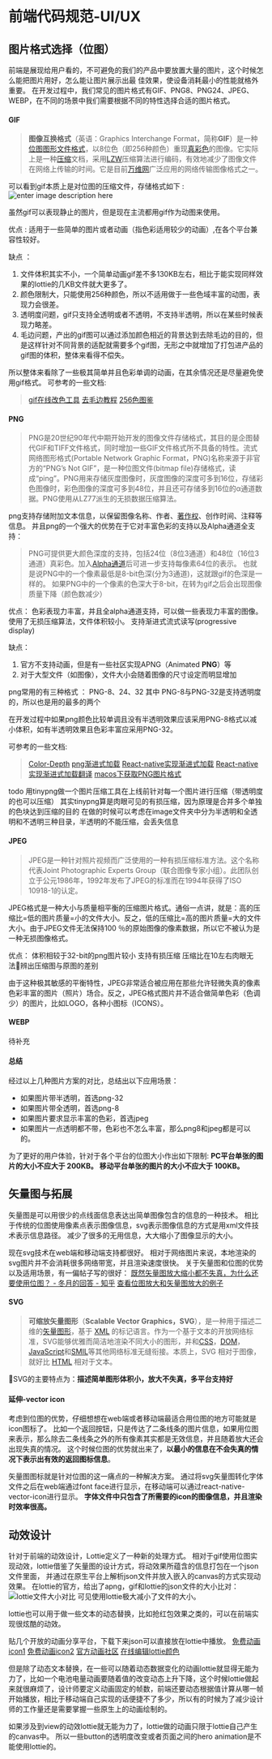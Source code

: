 # 前端代码规范-UI/UX

## 图片格式选择（位图）

前端是展现给用户看的，不可避免的我们的产品中要放置大量的图片，这个时候怎么能把图片用好，怎么能让图片展示出最
佳效果，使设备消耗最小的性能就格外重要。
在开发过程中，我们常见的图片格式有GIF、PNG8、PNG24、JPEG、WEBP，在不同的场景中我们需要根据不同的特性选择合适的图片格式。

#### GIF
> **图像互换格式**（英语：Graphics Interchange Format，简称**GIF**）是一种[位图](https://zh.wikipedia.org/wiki/%E4%BD%8D%E5%9B%BE "位图")[图形文件格式](https://zh.wikipedia.org/wiki/%E5%9B%BE%E5%BD%A2%E6%96%87%E4%BB%B6%E6%A0%BC%E5%BC%8F "图形文件格式")，以8位色（即256种颜色）重现[真彩色](https://zh.wikipedia.org/wiki/%E7%9C%9F%E5%BD%A9%E8%89%B2 "真彩色")的图像。它实际上是一种[压缩](https://zh.wikipedia.org/wiki/%E6%95%B0%E6%8D%AE%E5%8E%8B%E7%BC%A9 "数据压缩")文档，采用[LZW](https://zh.wikipedia.org/wiki/LZW "LZW")压缩算法进行编码，有效地减少了图像文件在网络上传输的时间。它是目前[万维网](https://zh.wikipedia.org/wiki/%E5%85%A8%E7%90%83%E8%B3%87%E8%A8%8A%E7%B6%B2 "万维网")广泛应用的网络传输图像格式之一。

可以看到gif本质上是对位图的压缩文件，存储格式如下 :
![enter image description here](http://www.deepcode.site:9000/blog/front-end-spec/20210519105159.jpg)

虽然gif可以表现静止的图片，但是现在主流都用gif作为动图来使用。

优点 :
适用于一些简单的图片或者动画（指色彩适用较少的动画）,在各个平台兼容性较好。

缺点 ：

1. 文件体积其实不小，一个简单动画gif差不多130KB左右，相比于能实现同样效果的lottie的几KB文件就大更多了。
2. 颜色限制大，只能使用256种颜色，所以不适用做于一些色域丰富的动图，表现力会很差。
3. 透明度问题，gif只支持全透明或者不透明，不支持半透明，所以在某些时候表现力略差。
4. 毛边问题，产出的gif图可以通过添加颜色相近的背景达到去除毛边的目的，但是这样针对不同背景的适配就需要多个gif图，无形之中就增加了打包进产品的gif图的体积，整体来看得不偿失。

所以整体来看除了一些极其简单并且色彩单调的动画，在其余情况还是尽量避免使用gif格式。
可参考的一些文档:
>[gif在线改色工具](https://ezgif.com/help/gif-transparency)
[去毛边教程](https://zhuanlan.zhihu.com/p/188502696)
[256色图鉴](https://jonasjacek.github.io/colors/)

#### PNG
>PNG是20世纪90年代中期开始开发的图像文件存储格式，其目的是企图替代GIF和TIFF文件格式，同时增加一些GIF文件格式所不具备的特性。流式网络图形格式(Portable Network Graphic Format，PNG)名称来源于非官方的“PNG’s Not GIF”，是一种位图文件(bitmap file)存储格式，读成“ping”。PNG用来存储灰度图像时，灰度图像的深度可多到16位，存储彩色图像时，彩色图像的深度可多到48位，并且还可存储多到16位的α通道数据。PNG使用从LZ77派生的无损数据压缩算法。

png支持存储附加文本信息，以保留图像名称、作者、[著作权](https://zh.wikipedia.org/wiki/%E7%89%88%E6%9D%83)、创作时间、注释等信息。
并且png的一个强大的优势在于它对丰富色彩的支持以及Alpha通道全支持：
> PNG可提供更大颜色深度的支持，包括24位（8位3通道）和48位（16位3通道）真彩色。加入[Alpha通道](https://zh.wikipedia.org/wiki/Alpha%E9%80%9A%E9%81%93 "Alpha通道")后可进一步支持每像素64位的表示。
也就是说PNG中的一个像素最低是8-bit色深(分为3通道)，这就跟gif的色深是一样的。
如果PNG中的一个像素的色深大于8-bit，在转为gif之后会出现图像质量下降（颜色数减少）

优点：
色彩表现力丰富，并且全alpha通道支持，可以做一些表现力丰富的图像。
使用了无损压缩算法，文件体积较小。
支持渐进式流式读写(progressive display)

缺点：

1. 官方不支持动画，但是有一些社区实现APNG（Animated **PNG**）等
2. 对于大型文件（如图像），文件大小会随着图像的尺寸设定而明显增加

png常用的有三种格式 ： PNG-8、24、32
其中 PNG-8与PNG-32是支持透明度的，所以也是用的最多的两个

在开发过程中如果png颜色比较单调且没有半透明效果应该采用PNG-8格式以减小体积，如有半透明效果且色彩丰富应采用PNG-32。

可参考的一些文档:
>[Color-Depth](https://en.wikipedia.org/wiki/Color_depth#48-bit)
[png渐进式加载](https://www.cnblogs.com/chayangge/p/4861369.html)
[React-native实现渐进式加载](https://github.com/HandlebarLabs/react-native-examples-and-tutorials/tree/master/tutorials/progressive-image-loading)
[React-native实现渐进式加载翻译](https://blog.csdn.net/villa_mou/article/details/106140446)
[macos下获取PNG图片格式](https://stackoverflow.com/a/39529262)

todo 用tinypng做一个图片压缩工具在上线前针对每一个图片进行压缩（带透明度的也可以压缩）
其实tinypng算是肉眼可见的有损压缩，因为原理是合并多个单独的色块达到压缩的目的
在做的时候可以考虑在image文件夹中分为半透明和全透明和不透明三种目录，半透明的不能压缩，会丢失信息


#### JPEG
>JPEG是一种针对照片视频而广泛使用的一种有损压缩标准方法。这个名称代表Joint Photographic Experts Group（联合图像专家小组）。此团队创立于公元1986年，1992年发布了JPEG的标准而在1994年获得了ISO 10918-1的认定。

JPEG格式是一种大小与质量相平衡的压缩图片格式。通俗一点讲，就是：高的压缩比=低的图片质量=小的文件大小。反之，低的压缩比=高的图片质量=大的文件大小。由于JPEG文件无法保持100 ％的原始图像的像素数据，所以它不被认为是一种无损图像格式。

优点：
体积相较于32-bit的png图片较小
支持有损压缩
压缩比在10左右肉眼无法辨出压缩图与原图的差别

由于这种极其敏感的平衡特性，JPEG非常适合被应用在那些允许轻微失真的像素色彩丰富的图片（照片）场合。反之，JPEG格式图片并不适合做简单色彩（色调少）的图片，比如LOGO，各种小图标（ICONS）。

#### WEBP
待补充


#### 总结
经过以上几种图片方案的对比，总结出以下应用场景：

- 如果图片带半透明，首选png-32
- 如果图片带全透明，首选png-8
- 如果图片要求显示丰富的色彩，首选jpeg
- 如果图片一点透明都不带，色彩也不怎么丰富，那么png8和jpeg都是可以的。

为了更好的用户体验，针对于各个平台的位图大小作出如下限制:
**PC平台单张的图片的大小不应大于 200KB。
移动平台单张的图片的大小不应大于 100KB。**

## 矢量图与拓展

矢量图是可以用很少的点线面信息表达出简单图像包含的信息的一种技术。
相比于传统的位图使用像素点表示图像信息，svg表示图像信息的方式是用xml文件技术表示信息路径。
减少了很多的无用信息，大大缩小了图像显示的大小。

现在svg技术在web端和移动端支持都很好。
相对于网络图片来说，本地渲染的svg图片并不会消耗很多网络带宽，并且渲染速度很快。
关于矢量图和位图的优势以及适用场景，有一偏帖子写的很好：
[既然矢量图放大缩小都不失真，为什么还要使用位图？ - 冬月的回答 - 知乎](https://www.zhihu.com/question/21283005/answer/710171911)
[查看位图放大和矢量图放大的例子](https://mdn.github.io/learning-area/html/multimedia-and-embedding/adding-vector-graphics-to-the-web/vector-versus-raster.html)

#### SVG
>**可缩放矢量图形**（**Scalable Vector Graphics，SVG**），是一种用于描述二维的[矢量图形](https://zh.wikipedia.org/wiki/%E7%9F%A2%E9%87%8F%E5%9B%BE%E5%BD%A2)，基于 [XML](https://developer.mozilla.org/zh-CN/docs/Web/XML/XML_Introduction) 的标记语言。作为一个基于文本的开放网络标准，SVG能够优雅而简洁地渲染不同大小的图形，并和[CSS](https://developer.mozilla.org/zh-CN/docs/Learn/CSS)，[DOM](https://developer.mozilla.org/zh-CN/docs/MDN/Doc_status/API/DOM)，[JavaScript](https://developer.mozilla.org/zh-CN/docs/Web/JavaScript)和[SMIL](https://developer.mozilla.org/zh-CN/docs/Web/SVG/SVG_animation_with_SMIL)等其他网络标准无缝衔接。本质上，SVG 相对于图像，就好比 [HTML](https://developer.mozilla.org/zh-CN/docs/Web/HTML) 相对于文本。

SVG的主要特点为：**描述简单图形体积小，放大不失真，多平台支持好**

#### 延伸-vector icon

考虑到位图的优势，仔细想想在web端或者移动端最适合用位图的地方可能就是icon图标了。
比如一个返回按钮，只是传达了二条线条的图片信息，如果用位图来表示，那么除去二条线条之外的所有像素其实都是无效信息，并且随着放大还会出现失真的情况。
这个时候位图的优势就出来了，**以最小的信息在不会失真的情况下表示出有效的返回图标信息**。

矢量图图标就是针对位图的这一痛点的一种解决方案。
通过将svg矢量图转化字体文件之后在web端通过font face进行显示，在移动端可以通过react-native-vector-icon进行显示。
**字体文件中只包含了所需要的icon的图像信息，并且渲染时效率很高。**

## 动效设计

针对于前端的动效设计，Lottie定义了一种新的处理方式。
相对于gif使用位图实现动效，lottie借鉴了矢量图的设计方式，将动效果所蕴含的信息打包在一个json文件里面，
并通过在原生平台上解析json文件并放入嵌入的canvas的方式实现动效果。
在lottie的官方，给出了apng，gif和lottie的json文件的大小比对：
![lottie文件大小对比](http://www.deepcode.site:9000/blog/front-end-spec/20210519152217.jpg)
可见使用lottie极大减小了文件的大小。

lottie也可以用于做一些文本的动态替换，比如抢红包效果之类的，可以在前端实现很炫酷的动效。

贴几个开放的动画分享平台，下载下来json可以直接放在lottie中播放。
[免费动画icon1](https://lordicon.com/icons)
[免费动画icon2](https://icons8.com/free-animated-icons)
[官方动画社区](https://lottiefiles.com/)
[在线编辑lottie颜色](https://magna25.github.io/lottie-editor/.)

但是除了动态文本替换，在一些可以随着动态数据变化的动画lottie就显得无能为力了，比如一个电池电量动画要随着值的改变动态上升下降，这个时候lottie做起来就很麻烦了，设计师要定义动画固定的帧数，前端还要动态根据值计算从哪一帧开始播放，相比于移动端自己实现的话便捷不了多少，所以有的时候为了减少设计师的工作量还是需要掌握一些原生上的动画绘制的。

如果涉及到view的动效lottie就无能为力了，lottie做的动画只限于lottie自己产生的canvas中。
所以一些button的透明度改变或者页面之间的hero animation是不能使用lottie的。

